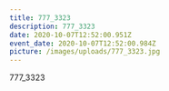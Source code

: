 ```yaml
---
title: 777_3323
description: 777_3323
date: 2020-10-07T12:52:00.951Z
event_date: 2020-10-07T12:52:00.984Z
picture: /images/uploads/777_3323.jpg
---
```

777_3323